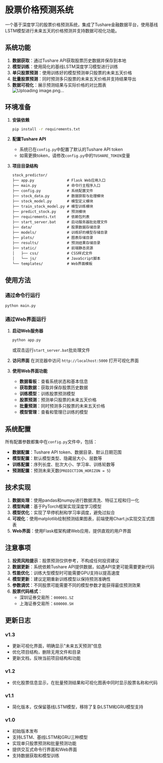 # 股票价格预测系统

一个基于深度学习的股票价格预测系统，集成了Tushare金融数据平台，使用基线LSTM模型进行未来五天的价格预测并支持数据可视化功能。

## 系统功能

1. **数据获取**：通过Tushare API获取股票历史数据并保存到本地
2. **模型训练**：使用简化的基线LSTM深度学习模型进行训练
3. **单只股票预测**：使用训练好的模型预测单只股票的未来五天价格
4. **批量股票预测**：同时预测多只股票的未来五天价格并支持结果导出
5. **数据可视化**：展示预测结果与实际价格的对比图表
![Uploading image.png…]()

## 环境准备

1. **安装依赖**
   ```bash
   pip install -r requirements.txt
   ```

2. **配置Tushare API**
   - 系统已在`config.py`中配置了默认的Tushare API token
   - 如需更换token，请修改`config.py`中的`TUSHARE_TOKEN`变量

3. **项目目录结构**
   ```
   stock_predictor/
   ├── app.py               # Flask Web应用入口
   ├── main.py              # 命令行主程序入口
   ├── config.py            # 系统配置文件
   ├── stock_data.py        # 数据获取与处理模块
   ├── stock_model.py       # 模型定义模块
   ├── train_stock_model.py # 模型训练模块
   ├── predict_stock.py     # 预测模块
   ├── requirements.txt     # 依赖包列表
   ├── start_server.bat     # 启动服务器批处理文件
   ├── data/                # 股票数据存储目录
   ├── models/              # 训练好的模型存储目录
   ├── plots/               # 图表存储目录
   ├── results/             # 预测结果存储目录
   ├── static/              # 前端静态资源
   │   ├── css/             # CSS样式文件
   │   └── js/              # JavaScript脚本
   └── templates/           # Web界面模板
   ```

## 使用方法

### 通过命令行运行

```bash
python main.py
```

### 通过Web界面运行

1. **启动Web服务器**
   ```bash
   python app.py
   ```
   或双击运行`start_server.bat`批处理文件

2. **访问界面**
   在浏览器中访问 `http://localhost:5000` 打开可视化界面

3. **使用Web界面功能**
   - **数据看板**：查看系统状态和基本信息
   - **获取数据**：获取并保存股票历史数据
   - **训练模型**：训练股票预测模型
   - **股票预测**：预测单只股票的未来五天价格
   - **批量预测**：同时预测多只股票的未来五天价格
   - **模型管理**：查看和管理已训练的模型

## 系统配置

所有配置参数都集中在`config.py`文件中，包括：

- **数据配置**：Tushare API token、数据目录、默认日期范围
- **模型配置**：默认模型类型、隐藏层大小、层数等
- **训练配置**：序列长度、批次大小、学习率、训练轮数等
- **预测配置**：预测未来天数(`PREDICTION_HORIZON = 5`)

## 技术实现

1. **数据处理**：使用pandas和numpy进行数据清洗、特征工程和归一化
2. **模型构建**：基于PyTorch框架实现深度学习模型
3. **模型优化**：实现了早停机制和学习率调度，避免过拟合
4. **可视化**：使用matplotlib绘制预测结果图表，前端使用Chart.js实现交互式图表
5. **Web界面**：使用Flask框架构建Web应用，提供直观的用户界面

## 注意事项

1. **投资风险提示**：股票预测仅供参考，不构成任何投资建议
2. **数据更新**：系统依赖Tushare API提供数据，如遇API变更可能需要更新代码
3. **性能优化**：训练大型模型时可能需要GPU支持以提高速度
4. **模型更新**：建议定期重新训练模型以保持预测准确性
5. **参数调优**：不同股票可能需要不同的模型参数才能获得最佳预测效果
6. **股票代码格式**：
   - 深圳证券交易所：`000001.SZ`
   - 上海证券交易所：`600000.SH`

## 更新日志

### v1.3
- 更新可视化界面，明确显示"未来五天预测"信息
- 优化项目结构，删除无用文件和目录
- 更新文档，反映当前项目结构和功能

### v1.2
- 优化股票信息显示，在批量预测结果和可视化图表中同时显示股票名称和代码

### v1.1
- 简化版本，仅保留基线LSTM模型，移除了复杂LSTM和GRU模型支持

### v1.0
- 初始版本发布
- 支持LSTM、基线LSTM和GRU三种模型
- 实现单只股票预测和批量预测功能
- 提供交互式命令行界面和Web界面
- 支持数据获取和模型训练
